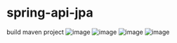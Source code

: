 # spring-api-jpa
build maven project
![image](https://user-images.githubusercontent.com/43205454/192414732-ee21e8d7-5d2f-4ca0-929f-88fe54f864ac.png)
![image](https://user-images.githubusercontent.com/43205454/192414848-69e1613f-f40d-4cc7-a112-6ed538dccc3e.png)
![image](https://user-images.githubusercontent.com/43205454/192422399-aa7af2c5-0bbf-4d6a-a90e-3b3d4df31fc9.png)
![image](https://user-images.githubusercontent.com/43205454/192422709-5c68a33b-3403-44bd-baf6-25850f320e3b.png)


